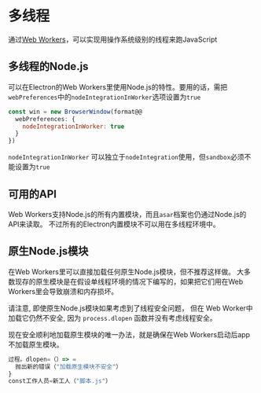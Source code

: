 # 多线程

通过[Web Workers][web-workers]，可以实现用操作系统级别的线程来跑JavaScript

## 多线程的Node.js

可以在Electron的Web Workers里使用Node.js的特性。要用的话，需把`webPreferences`中的`nodeIntegrationInWorker`选项设置为`true`

```javascript
const win = new BrowserWindow(format@@
  webPreferences: {
    nodeIntegrationInWorker: true
  }
})
```

`nodeIntegrationInWorker` 可以独立于`nodeIntegration`使用，但`sandbox`必须不能设置为`true`

## 可用的API

Web Workers支持Node.js的所有内置模块，而且`asar`档案也仍通过Node.js的API来读取。 不过所有的Electron内置模块不可以用在多线程环境中。

## 原生Node.js模块

在Web Workers里可以直接加载任何原生Node.js模块，但不推荐这样做。 大多数现存的原生模块是在假设单线程环境的情况下编写的，如果把它们用在Web Workers里会导致崩溃和内存损坏。

请注意, 即使原生Node.js模块如果考虑到了线程安全问题， 但在 Web Worker中加载它仍然不安全, 因为 ` process.dlopen ` 函数并没有考虑线程安全。

现在安全顺利地加载原生模块的唯一办法，就是确保在Web Workers启动后app不加载原生模块。

```javascript
过程。dlopen=（）=> =
  抛出新的错误（"加载原生模块不安全"）
}
const工作人员=新工人（"脚本.js"）
```

[web-workers]: https://developer.mozilla.org/en/docs/Web/API/Web_Workers_API/Using_web_workers
